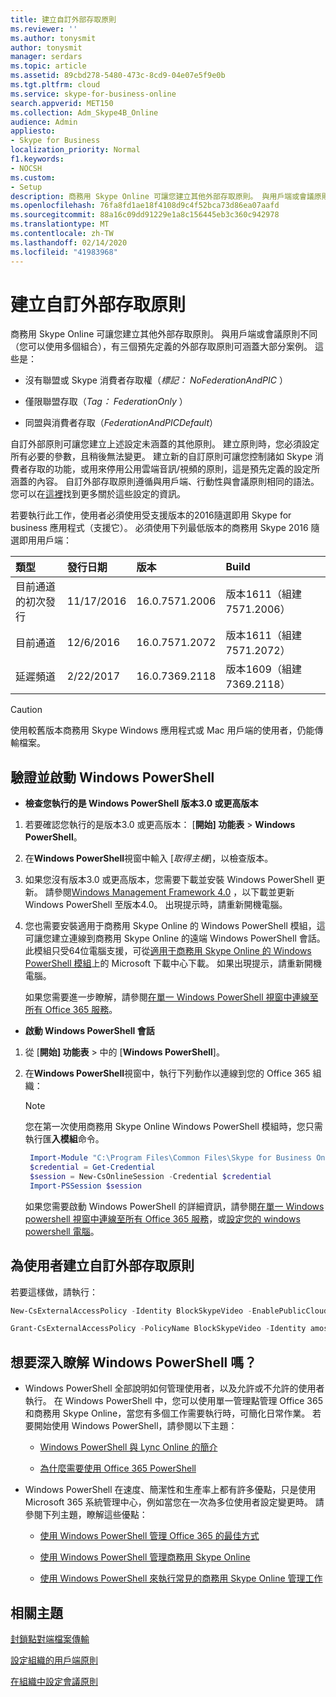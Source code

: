 ```yaml
---
title: 建立自訂外部存取原則
ms.reviewer: ''
ms.author: tonysmit
author: tonysmit
manager: serdars
ms.topic: article
ms.assetid: 89cbd278-5480-473c-8cd9-04e07e5f9e0b
ms.tgt.pltfrm: cloud
ms.service: skype-for-business-online
search.appverid: MET150
ms.collection: Adm_Skype4B_Online
audience: Admin
appliesto:
- Skype for Business
localization_priority: Normal
f1.keywords:
- NOCSH
ms.custom:
- Setup
description: 商務用 Skype Online 可讓您建立其他外部存取原則。 與用戶端或會議原則不同（您可以使用多個組合），有三個預先定義的外部存取原則可涵蓋大部分案例。
ms.openlocfilehash: 76fa8fd1ae18f4108d9c4f52bca73d86ea07aafd
ms.sourcegitcommit: 88a16c09dd91229e1a8c156445eb3c360c942978
ms.translationtype: MT
ms.contentlocale: zh-TW
ms.lasthandoff: 02/14/2020
ms.locfileid: "41983968"
---
```

# <a name="create-custom-external-access-policies"></a>建立自訂外部存取原則

商務用 Skype Online 可讓您建立其他外部存取原則。 與用戶端或會議原則不同（您可以使用多個組合），有三個預先定義的外部存取原則可涵蓋大部分案例。 這些是：
  
- 沒有聯盟或 Skype 消費者存取權（_標記： NoFederationAndPIC_ ）
    
- 僅限聯盟存取（_Tag： FederationOnly_ ）
    
- 同盟與消費者存取（_FederationAndPICDefault_）
    
自訂外部原則可讓您建立上述設定未涵蓋的其他原則。 建立原則時，您必須設定所有必要的參數，且稍後無法變更。 建立新的自訂原則可讓您控制諸如 Skype 消費者存取的功能，或用來停用公用雲端音訊/視頻的原則，這是預先定義的設定所涵蓋的內容。 自訂外部存取原則遵循與用戶端、行動性與會議原則相同的語法。 您可以在[這裡](https://technet.microsoft.com/library/mt228132.aspx)找到更多關於這些設定的資訊。
  
若要執行此工作，使用者必須使用受支援版本的2016隨選即用 Skype for business 應用程式（支援它）。 必須使用下列最低版本的商務用 Skype 2016 隨選即用用戶端：
  
|**類型**|**發行日期**|**版本**|**Build**|
|:-----|:-----|:-----|:-----|
|目前通道的初次發行  <br/> |11/17/2016  <br/> |16.0.7571.2006  <br/> |版本1611（組建7571.2006）  <br/> |
|目前通道  <br/> |12/6/2016  <br/> |16.0.7571.2072  <br/> |版本1611（組建7571.2072）  <br/> |
|延遲頻道  <br/> |2/22/2017  <br/> |16.0.7369.2118  <br/> |版本1609（組建7369.2118）  <br/> |
   
> [!CAUTION]
> 使用較舊版本商務用 Skype Windows 應用程式或 Mac 用戶端的使用者，仍能傳輸檔案。 
  
## <a name="verify-and-start-windows-powershell"></a>驗證並啟動 Windows PowerShell

- **檢查您執行的是 Windows PowerShell 版本3.0 或更高版本**
    
1. 若要確認您執行的是版本3.0 或更高版本： [**開始] 功能表** > **Windows PowerShell**。
    
2. 在**Windows PowerShell**視窗中輸入 [_取得主機_]，以檢查版本。
    
3. 如果您沒有版本3.0 或更高版本，您需要下載並安裝 Windows PowerShell 更新。 請參閱[Windows Management Framework 4.0](https://www.microsoft.com/download/details.aspx?id=40855) ，以下載並更新 Windows PowerShell 至版本4.0。 出現提示時，請重新開機電腦。
    
4. 您也需要安裝適用于商務用 Skype Online 的 Windows PowerShell 模組，這可讓您建立連線到商務用 Skype Online 的遠端 Windows PowerShell 會話。 此模組只受64位電腦支援，可從[適用于商務用 Skype Online 的 Windows PowerShell 模組](https://go.microsoft.com/fwlink/?LinkId=294688)上的 Microsoft 下載中心下載。 如果出現提示，請重新開機電腦。
    
    如果您需要進一步瞭解，請參閱[在單一 Windows PowerShell 視窗中連線至所有 Office 365 服務](https://technet.microsoft.com/library/dn568015.aspx)。
    
- **啟動 Windows PowerShell 會話**
    
1. 從 [**開始] 功能表** > 中的 [**Windows PowerShell**]。
    
2. 在**Windows PowerShell**視窗中，執行下列動作以連線到您的 Office 365 組織：
    
    > [!NOTE]
    > 您在第一次使用商務用 Skype Online Windows PowerShell 模組時，您只需執行匯**入模組**命令。

   ```PowerShell      
    Import-Module "C:\Program Files\Common Files\Skype for Business Online\Modules\SkypeOnlineConnector\SkypeOnlineConnector.psd1"
    $credential = Get-Credential
    $session = New-CsOnlineSession -Credential $credential
    Import-PSSession $session
   ```

   如果您需要啟動 Windows PowerShell 的詳細資訊，請參閱[在單一 Windows powershell 視窗中連線至所有 Office 365 服務](https://technet.microsoft.com/library/dn568015.aspx)，或[設定您的 windows powershell 電腦](../set-up-your-computer-for-windows-powershell/set-up-your-computer-for-windows-powershell.md)。
    
## <a name="create-a-custom-external-access-policy-for-a-user"></a>為使用者建立自訂外部存取原則

若要這樣做，請執行：
  
 
```powershell
New-CsExternalAccessPolicy -Identity BlockSkypeVideo -EnablePublicCloudAccess $True -EnablePublicCloudAudioVideoAccess $False -EnableFederationAccess $True -EnableOutsideAccess $True
```


```powershell
Grant-CsExternalAccessPolicy -PolicyName BlockSkypeVideo -Identity amosm@contoso.com
```

## <a name="want-to-know-more-about-windows-powershell"></a>想要深入瞭解 Windows PowerShell 嗎？

- Windows PowerShell 全部說明如何管理使用者，以及允許或不允許的使用者執行。 在 Windows PowerShell 中，您可以使用單一管理點管理 Office 365 和商務用 Skype Online，當您有多個工作需要執行時，可簡化日常作業。 若要開始使用 Windows PowerShell，請參閱以下主題：
    
  - [Windows PowerShell 與 Lync Online 的簡介](https://go.microsoft.com/fwlink/?LinkId=525039)
    
  - [為什麼需要使用 Office 365 PowerShell](https://go.microsoft.com/fwlink/?LinkId=525041)
    
- Windows PowerShell 在速度、簡潔性和生產率上都有許多優點，只是使用 Microsoft 365 系統管理中心，例如當您在一次為多位使用者設定變更時。 請參閱下列主題，瞭解這些優點：
    
  - [使用 Windows PowerShell 管理 Office 365 的最佳方式](https://go.microsoft.com/fwlink/?LinkId=525142)
    
  - [使用 Windows PowerShell 管理商務用 Skype Online](https://go.microsoft.com/fwlink/?LinkId=525453)
    
  - [使用 Windows PowerShell 來執行常見的商務用 Skype Online 管理工作](https://go.microsoft.com/fwlink/?LinkId=525038)
    
## <a name="related-topics"></a>相關主題
[封鎖點對端檔案傳輸](block-point-to-point-file-transfers.md)

[設定組織的用戶端原則](set-up-client-policies-for-your-organization.md)

[在組織中設定會議原則](set-up-conferencing-policies-for-your-organization.md)

  
 

